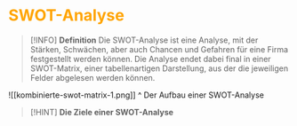 # <font color = "orange">SWOT-Analyse</font>
>[!INFO] **Definition**
>Die SWOT-Analyse ist eine Analyse, mit der Stärken, Schwächen, aber auch Chancen und Gefahren für eine Firma festgestellt werden können. Die Analyse endet dabei final in einer SWOT-Matrix, einer tabellenartigen Darstellung, aus der die jeweiligen Felder abgelesen werden können.

![[kombinierte-swot-matrix-1.png]]
^ Der Aufbau einer SWOT-Analyse
>[!HINT] **Die Ziele einer SWOT-Analyse**
>